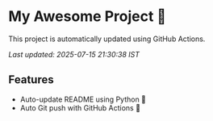 # My Awesome Project 🚀

This project is automatically updated using GitHub Actions.

_Last updated: 2025-07-15 21:30:38 IST_

## Features
- Auto-update README using Python 🐍
- Auto Git push with GitHub Actions 🤖
